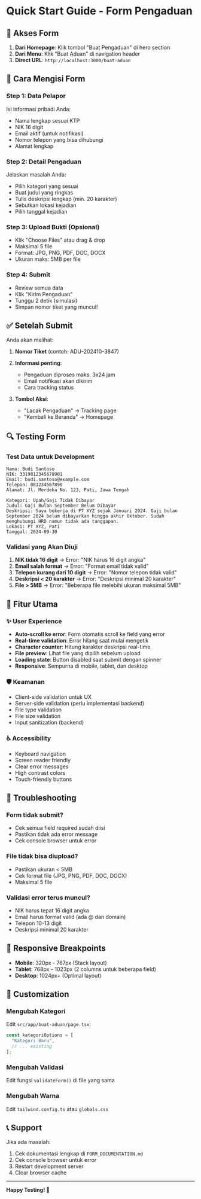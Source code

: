 # Quick Start Guide - Form Pengaduan

## 🚀 Akses Form

1. **Dari Homepage**: Klik tombol "Buat Pengaduan" di hero section
2. **Dari Menu**: Klik "Buat Aduan" di navigation header
3. **Direct URL**: `http://localhost:3000/buat-aduan`

## 📝 Cara Mengisi Form

### Step 1: Data Pelapor
Isi informasi pribadi Anda:
- Nama lengkap sesuai KTP
- NIK 16 digit
- Email aktif (untuk notifikasi)
- Nomor telepon yang bisa dihubungi
- Alamat lengkap

### Step 2: Detail Pengaduan
Jelaskan masalah Anda:
- Pilih kategori yang sesuai
- Buat judul yang ringkas
- Tulis deskripsi lengkap (min. 20 karakter)
- Sebutkan lokasi kejadian
- Pilih tanggal kejadian

### Step 3: Upload Bukti (Opsional)
- Klik "Choose Files" atau drag & drop
- Maksimal 5 file
- Format: JPG, PNG, PDF, DOC, DOCX
- Ukuran maks: 5MB per file

### Step 4: Submit
- Review semua data
- Klik "Kirim Pengaduan"
- Tunggu 2 detik (simulasi)
- Simpan nomor tiket yang muncul!

## ✅ Setelah Submit

Anda akan melihat:
1. **Nomor Tiket** (contoh: ADU-202410-3847)
2. **Informasi penting**:
   - Pengaduan diproses maks. 3x24 jam
   - Email notifikasi akan dikirim
   - Cara tracking status

3. **Tombol Aksi**:
   - "Lacak Pengaduan" → Tracking page
   - "Kembali ke Beranda" → Homepage

## 🔍 Testing Form

### Test Data untuk Development

```
Nama: Budi Santoso
NIK: 3319012345678901
Email: budi.santoso@example.com
Telepon: 081234567890
Alamat: Jl. Merdeka No. 123, Pati, Jawa Tengah

Kategori: Upah/Gaji Tidak Dibayar
Judul: Gaji Bulan September Belum Dibayar
Deskripsi: Saya bekerja di PT XYZ sejak Januari 2024. Gaji bulan September 2024 belum dibayarkan hingga akhir Oktober. Sudah menghubungi HRD namun tidak ada tanggapan.
Lokasi: PT XYZ, Pati
Tanggal: 2024-09-30
```

### Validasi yang Akan Diuji

1. **NIK tidak 16 digit** → Error: "NIK harus 16 digit angka"
2. **Email salah format** → Error: "Format email tidak valid"
3. **Telepon kurang dari 10 digit** → Error: "Nomor telepon tidak valid"
4. **Deskripsi < 20 karakter** → Error: "Deskripsi minimal 20 karakter"
5. **File > 5MB** → Error: "Beberapa file melebihi ukuran maksimal 5MB"

## 🎯 Fitur Utama

### ✨ User Experience
- **Auto-scroll ke error**: Form otomatis scroll ke field yang error
- **Real-time validation**: Error hilang saat mulai mengetik
- **Character counter**: Hitung karakter deskripsi real-time
- **File preview**: Lihat file yang dipilih sebelum upload
- **Loading state**: Button disabled saat submit dengan spinner
- **Responsive**: Sempurna di mobile, tablet, dan desktop

### 🛡️ Keamanan
- Client-side validation untuk UX
- Server-side validation (perlu implementasi backend)
- File type validation
- File size validation
- Input sanitization (backend)

### ♿ Accessibility
- Keyboard navigation
- Screen reader friendly
- Clear error messages
- High contrast colors
- Touch-friendly buttons

## 🐛 Troubleshooting

### Form tidak submit?
- Cek semua field required sudah diisi
- Pastikan tidak ada error message
- Cek console browser untuk error

### File tidak bisa diupload?
- Pastikan ukuran < 5MB
- Cek format file (JPG, PNG, PDF, DOC, DOCX)
- Maksimal 5 file

### Validasi error terus muncul?
- NIK harus tepat 16 digit angka
- Email harus format valid (ada @ dan domain)
- Telepon 10-13 digit
- Deskripsi minimal 20 karakter

## 📱 Responsive Breakpoints

- **Mobile**: 320px - 767px (Stack layout)
- **Tablet**: 768px - 1023px (2 columns untuk beberapa field)
- **Desktop**: 1024px+ (Optimal layout)

## 🎨 Customization

### Mengubah Kategori
Edit `src/app/buat-aduan/page.tsx`:
```typescript
const kategoriOptions = [
  "Kategori Baru",
  // ... existing
];
```

### Mengubah Validasi
Edit fungsi `validateForm()` di file yang sama

### Mengubah Warna
Edit `tailwind.config.ts` atau `globals.css`

## 📞 Support

Jika ada masalah:
1. Cek dokumentasi lengkap di `FORM_DOCUMENTATION.md`
2. Cek console browser untuk error
3. Restart development server
4. Clear browser cache

---

**Happy Testing! 🎉**
